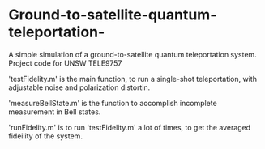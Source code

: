 # Ground-to-satellite-quantum-teleportation-
A simple simulation of a ground-to-satellite quantum teleportation system. Project code for UNSW TELE9757

'testFidelity.m' is the main function, to run a single-shot teleportation, with adjustable noise and polarization distortin.

'measureBellState.m' is the function to accomplish incomplete measurement in Bell states.

'runFidelity.m' is to run 'testFidelity.m' a lot of times, to get the averaged fideility of the system.
